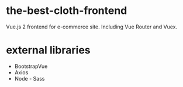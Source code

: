 # the-best-cloth-frontend
Vue.js 2 frontend for e-commerce site. Including Vue Router and Vuex.

# external libraries
* BootstrapVue
* Axios
* Node - Sass